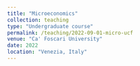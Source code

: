 ```yaml
---
title: "Microeconomics"
collection: teaching
type: "Undergraduate course"
permalink: /teaching/2022-09-01-micro-ucf
venue: "Ca' Foscari University"
date: 2022
location: "Venezia, Italy"
---
```

